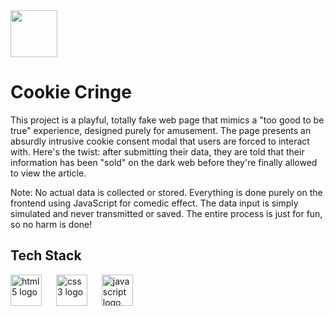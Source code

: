 <div align="left">
  <img height="75" src="https://i.ibb.co/fpRh7fN/cookie-cringe-logo.png"  />
</div>

<h1 align="left">Cookie Cringe</h1>

<p align="left">This project is a playful, totally fake web page that mimics a "too good to be true" experience, designed purely for amusement. The page presents an absurdly intrusive cookie consent modal that users are forced to interact with. Here's the twist: after submitting their data, they are told that their information has been "sold" on the dark web before they're finally allowed to view the article.</p>

<p align="left">Note: No actual data is collected or stored. Everything is done purely on the frontend using JavaScript for comedic effect. The data input is simply simulated and never transmitted or saved. The entire process is just for fun, so no harm is done!</p>

<h2 align="left">Tech Stack</h2>

<div align="left">
  <img src="https://cdn.jsdelivr.net/gh/devicons/devicon/icons/html5/html5-plain-wordmark.svg" height="50" alt="html5 logo"  />
  <img width="15" />
  <img src="https://cdn.jsdelivr.net/gh/devicons/devicon/icons/css3/css3-plain-wordmark.svg" height="50" alt="css3 logo"  />
  <img width="15" />
  <img src="https://cdn.jsdelivr.net/gh/devicons/devicon/icons/javascript/javascript-plain.svg" height="50" alt="javascript logo"  />
</div>
